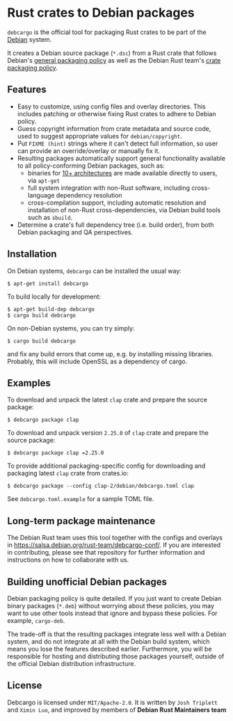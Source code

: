 Rust crates to Debian packages
==============================

`debcargo` is the official tool for packaging Rust crates to be part of the
[Debian](https://www.debian.org/) system.

It creates a Debian source package (`*.dsc`) from a Rust crate that follows
Debian's [general packaging policy](https://www.debian.org/doc/debian-policy/)
as well as the Debian Rust team's [crate packaging
policy](https://wiki.debian.org/Teams/RustPackaging/Policy).


## Features ##

 * Easy to customize, using config files and overlay directories. This includes
   patching or otherwise fixing Rust crates to adhere to Debian policy.
 * Guess copyright information from crate metadata and source code, used to
   suggest appropriate values for `debian/copyright`.
 * Put `FIXME (hint)` strings where it can't detect full information, so user
   can provide an override/overlay or manually fix it.
 * Resulting packages automatically support general functionality available to
   all policy-conforming Debian packages, such as:
   * binaries for [10+ architectures](https://www.debian.org/ports/) are made
     available directly to users, via `apt-get`
   * full system integration with non-Rust software, including cross-language
     dependency resolution
   * cross-compilation support, including automatic resolution and installation
     of non-Rust cross-dependencies, via Debian build tools such as `sbuild`.
 * Determine a crate's full dependency tree (i.e. build order), from both
   Debian packaging and QA perspectives.


## Installation

On Debian systems, `debcargo` can be installed the usual way:

```shell
$ apt-get install debcargo
```

To build locally for development:

```shell
$ apt-get build-dep debcargo
$ cargo build debcargo
```

On non-Debian systems, you can try simply:

```shell
$ cargo build debcargo
```

and fix any build errors that come up, e.g. by installing missing libraries.
Probably, this will include OpenSSL as a dependency of cargo.


## Examples ##

To download and unpack the latest `clap` crate and prepare the source package:

```shell
$ debcargo package clap
```

To download and unpack version `2.25.0` of `clap` crate and prepare the source package:

```shell
$ debcargo package clap =2.25.0
```

To provide additional packaging-specific config for downloading and packaging
latest `clap` crate from crates.io:

```shell
$ debcargo package --config clap-2/debian/debcargo.toml clap
```

See `debcargo.toml.example` for a sample TOML file.


## Long-term package maintenance

The Debian Rust team uses this tool together with the configs and overlays in
https://salsa.debian.org/rust-team/debcargo-conf/. If you are interested in
contributing, please see that repository for further information and
instructions on how to collaborate with us.


## Building unofficial Debian packages

Debian packaging policy is quite detailed. If you just want to create Debian
binary packages (`*.deb`) without worrying about these policies, you may want
to use other tools instead that ignore and bypass these policies. For example,
`cargo-deb`.

The trade-off is that the resulting packages integrate less well with a Debian
system, and do not integrate at all with the Debian build system, which means
you lose the features described earlier. Furthermore, you will be responsible
for hosting and distributing those packages yourself, outside of the official
Debian distribution infrastructure.


## License ##

Debcargo is licensed under `MIT/Apache-2.0`. It is written by `Josh Triplett`
and `Ximin Luo`, and improved by members of **Debian Rust Maintainers team**
